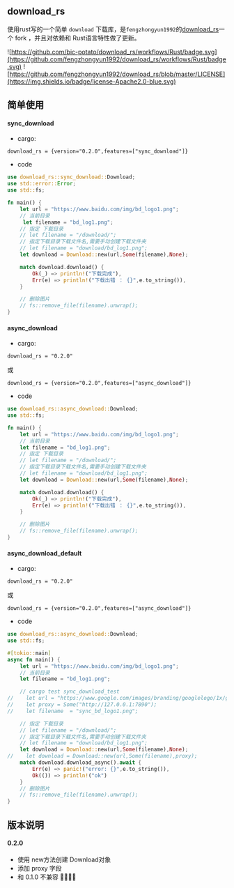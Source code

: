 ## download_rs
使用rust写的一个简单 `download` 下载库，是`fengzhongyun1992`的[download_rs](https://crates.io/crates/download_rs)一个 fork ，并且对依赖和 Rust语言特性做了更新。

![https://github.com/bic-potato/download_rs/workflows/Rust/badge.svg](https://github.com/fengzhongyun1992/download_rs/workflows/Rust/badge.svg)
![https://github.com/fengzhongyun1992/download_rs/blob/master/LICENSE](https://img.shields.io/badge/license-Apache2.0-blue.svg)

## 简单使用

#### sync_download
* cargo:
```
download_rs = {version="0.2.0",features=["sync_download"]}
```
* code
```rust
use download_rs::sync_download::Download;
use std::error::Error;
use std::fs;

fn main() {
    let url = "https://www.baidu.com/img/bd_logo1.png";
    // 当前目录
     let filename = "bd_log1.png";
    // 指定 下载目录
    // let filename = "/download/";
    // 指定下载目录下载文件名,需要手动创建下载文件夹
    // let filename = "download/bd_log1.png";
    let download = Download::new(url,Some(filename),None);

    match download.download() {
        Ok(_) => println!("下载完成"),
        Err(e) => println!("下载出错 ： {}",e.to_string()),
    }

    // 删除图片
    // fs::remove_file(filename).unwrap();
}
```
#### async_download
* cargo:
```
download_rs = "0.2.0"
```
或
```
download_rs = {version="0.2.0",features=["async_download"]}
```
* code
```rust
use download_rs::async_download::Download;
use std::fs;

fn main() {
    let url = "https://www.baidu.com/img/bd_logo1.png";
    // 当前目录
    let filename = "bd_log1.png";
    // 指定 下载目录
    // let filename = "/download/";
    // 指定下载目录下载文件名,需要手动创建下载文件夹
    // let filename = "download/bd_log1.png";
    let download = Download::new(url,Some(filename),None);

    match download.download() {
        Ok(_) => println!("下载完成"),
        Err(e) => println!("下载出错 ： {}",e.to_string()),
    }

    // 删除图片
    // fs::remove_file(filename).unwrap();
}
```
#### async_download_default
* cargo:
```
download_rs = "0.2.0"
```
或
```
download_rs = {version="0.2.0",features=["async_download"]}
```
* code
```rust
use download_rs::async_download::Download;
use std::fs;

#[tokio::main]
async fn main() {
    let url = "https://www.baidu.com/img/bd_logo1.png";
    // 当前目录
    let filename = "bd_log1.png";

    // cargo test sync_download_test
//    let url = "https://www.google.com/images/branding/googlelogo/1x/googlelogo_color_272x92dp.png";
//    let proxy = Some("http://127.0.0.1:7890");
//    let filename  = "sync_bd_logo1.png";

    // 指定 下载目录
    // let filename = "/download/";
    // 指定下载目录下载文件名,需要手动创建下载文件夹
    // let filename = "download/bd_log1.png";
    let download = Download::new(url,Some(filename),None);
//    let download = Download::new(url,Some(filename),proxy);
    match download.download_async().await {
        Err(e) => panic!("error: {}",e.to_string()),
        Ok(()) => println!("ok")
    }
    // 删除图片
    // fs::remove_file(filename).unwrap();
}
```

## 版本说明
#### 0.2.0
* 使用 new方法创建 Download对象
* 添加 proxy 字段
* 和 0.1.0 不兼容 🤭🤭🤭🤭
